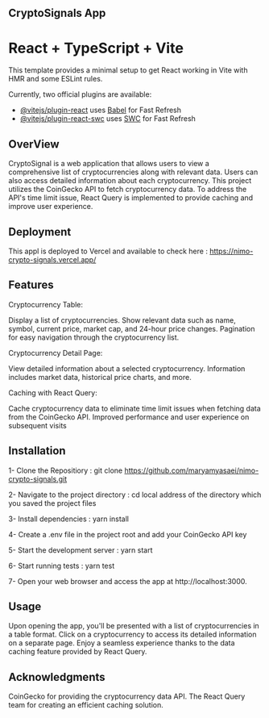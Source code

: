 ## CryptoSignals App

# React + TypeScript + Vite

This template provides a minimal setup to get React working in Vite with HMR and some ESLint rules.

Currently, two official plugins are available:

- [@vitejs/plugin-react](https://github.com/vitejs/vite-plugin-react/blob/main/packages/plugin-react/README.md) uses [Babel](https://babeljs.io/) for Fast Refresh
- [@vitejs/plugin-react-swc](https://github.com/vitejs/vite-plugin-react-swc) uses [SWC](https://swc.rs/) for Fast Refresh

## OverView
CryptoSignal is a web application that allows users to view a comprehensive list of cryptocurrencies along with relevant data. Users can also access detailed information about each cryptocurrency. This project utilizes the CoinGecko API to fetch cryptocurrency data. To address the API's time limit issue, React Query is implemented to provide caching and improve user experience.

## Deployment
This appl is deployed to Vercel and available to check here : https://nimo-crypto-signals.vercel.app/

 ## Features
Cryptocurrency Table:

Display a list of cryptocurrencies.
Show relevant data such as name, symbol, current price, market cap, and 24-hour price changes.
Pagination for easy navigation through the cryptocurrency list.

Cryptocurrency Detail Page:

View detailed information about a selected cryptocurrency.
Information includes market data, historical price charts, and more.

Caching with React Query:

Cache cryptocurrency data to eliminate time limit issues when fetching data from the CoinGecko API.
Improved performance and user experience on subsequent visits

## Installation
 1- Clone the Repositiory : git clone https://github.com/maryamyasaei/nimo-crypto-signals.git
 
 2- Navigate to the project directory : cd local address of the directory which you saved the project files
 
 3- Install dependencies : yarn install
 
 4- Create a .env file in the project root and add your CoinGecko API key 
 
 5- Start the development server : yarn start
 
 6- Start running tests : yarn test
 
 7- Open your web browser and access the app at http://localhost:3000.

## Usage
Upon opening the app, you'll be presented with a list of cryptocurrencies in a table format.
Click on a cryptocurrency to access its detailed information on a separate page.
Enjoy a seamless experience thanks to the data caching feature provided by React Query.


## Acknowledgments
CoinGecko for providing the cryptocurrency data API.
The React Query team for creating an efficient caching solution.


